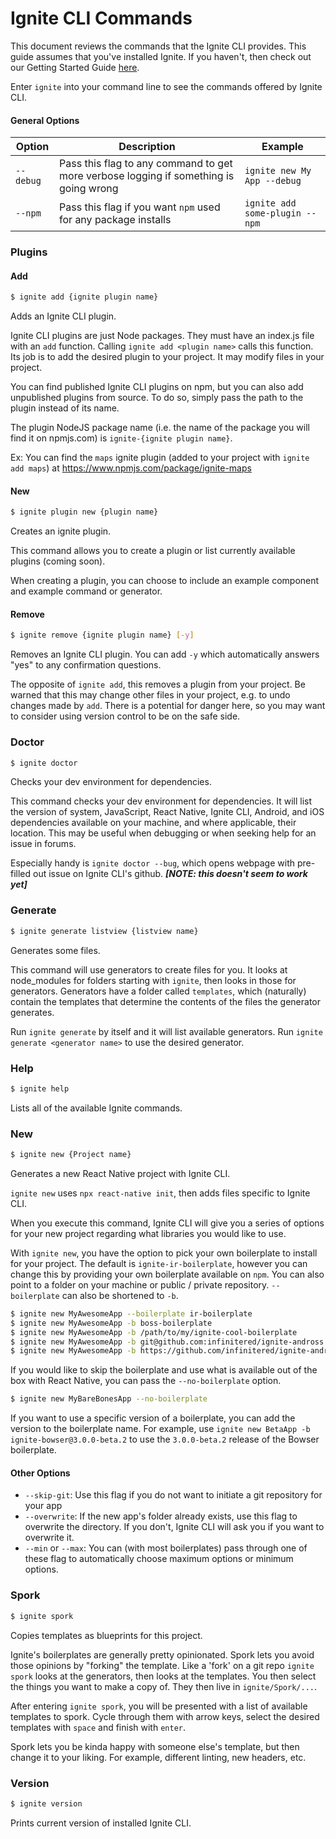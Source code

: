 # Ignite CLI Commands

This document reviews the commands that the Ignite CLI provides. This guide
assumes that you've installed Ignite. If you haven't, then check out our Getting
Started Guide [here](./getting-started.md).

Enter `ignite` into your command line to see the commands offered by Ignite CLI.

#### General Options

| Option    | Description                                                                           | Example                        |
| --------- | ------------------------------------------------------------------------------------- | ------------------------------ |
| `--debug` | Pass this flag to any command to get more verbose logging if something is going wrong | `ignite new My App --debug`    |
| `--npm`   | Pass this flag if you want `npm` used for any package installs                        | `ignite add some-plugin --npm` |

### Plugins

#### Add

```sh
$ ignite add {ignite plugin name}
```

Adds an Ignite CLI plugin.

Ignite CLI plugins are just Node packages. They must have an index.js file with an
`add` function. Calling `ignite add <plugin name>` calls this function. Its job is to add the
desired plugin to your project. It may modify files in your project.

You can find published Ignite CLI plugins on npm, but you can also add unpublished
plugins from source. To do so, simply pass the path to the plugin instead of its
name.

The plugin NodeJS package name (i.e. the name of the package you will find it on npmjs.com) is `ignite-{ignite plugin name}`.

Ex: You can find the `maps` ignite plugin (added to your project with `ignite add maps`) at https://www.npmjs.com/package/ignite-maps

#### New

```sh
$ ignite plugin new {plugin name}
```

Creates an ignite plugin.

This command allows you to create a plugin or list currently available plugins (coming
soon).

When creating a plugin, you can choose to include an example component and example
command or generator.

#### Remove

```sh
$ ignite remove {ignite plugin name} [-y]
```

Removes an Ignite CLI plugin. You can add `-y` which automatically answers
"yes" to any confirmation questions.

The opposite of `ignite add`, this removes a plugin from your project. Be warned
that this may change other files in your project, e.g. to undo changes made by
`add`. There is a potential for danger here, so you may want to consider using
version control to be on the safe side.

### Doctor

```sh
$ ignite doctor
```

Checks your dev environment for dependencies.

This command checks your dev environment for dependencies. It will list the version of
system, JavaScript, React Native, Ignite CLI, Android, and iOS dependencies
available on your machine, and where applicable, their location. This may be
useful when debugging or when seeking help for an issue in forums.

Especially handy is `ignite doctor --bug`, which opens webpage with pre-filled
out issue on Ignite CLI's github. **_[NOTE: this doesn't seem to work yet]_**

### Generate

```sh
$ ignite generate listview {listview name}
```

Generates some files.

This command will use generators to create files for you. It looks at
node_modules for folders starting with `ignite`, then looks in those for
generators. Generators have a folder called `templates`, which (naturally)
contain the templates that determine the contents of the files the generator
generates.

Run `ignite generate` by itself and it will list available generators. Run
`ignite generate <generator name>` to use the desired generator.

### Help

```sh
$ ignite help
```

Lists all of the available Ignite commands.

### New

```sh
$ ignite new {Project name}
```

Generates a new React Native project with Ignite CLI.

`ignite new` uses `npx react-native init`, then adds files specific to Ignite CLI.

When you execute this command, Ignite CLI will give you a series of options for
your new project regarding what libraries you would like to use.

With `ignite new`, you have the option to pick your own boilerplate to install for your project. The default is `ignite-ir-boilerplate`, however you can change this by providing your own boilerplate available on `npm`. You can also point to a folder on your machine or public / private repository. `--boilerplate` can also be shortened to `-b`.

```sh
$ ignite new MyAwesomeApp --boilerplate ir-boilerplate
$ ignite new MyAwesomeApp -b boss-boilerplate
$ ignite new MyAwesomeApp -b /path/to/my/ignite-cool-boilerplate
$ ignite new MyAwesomeApp -b git@github.com:infinitered/ignite-andross.git
$ ignite new MyAwesomeApp -b https://github.com/infinitered/ignite-andross.git
```

If you would like to skip the boilerplate and use what is available out of the box with React Native, you can pass the `--no-boilerplate` option.

```sh
$ ignite new MyBareBonesApp --no-boilerplate
```

If you want to use a specific version of a boilerplate, you can add the version to the boilerplate name. For example, use `ignite new BetaApp -b ignite-bowser@3.0.0-beta.2` to use the `3.0.0-beta.2` release of the Bowser boilerplate.

#### Other Options

- `--skip-git`: Use this flag if you do not want to initiate a git repository for your app
- `--overwrite`: If the new app's folder already exists, use this flag to overwrite the directory. If you don't, Ignite CLI will ask you if you want to overwrite it.
- `--min` or `--max`: You can (with most boilerplates) pass through one of these flag to automatically choose maximum options or minimum options.

### Spork

```sh
$ ignite spork
```

Copies templates as blueprints for this project.

Ignite's boilerplates are generally pretty opinionated. Spork lets you avoid those
opinions by "forking" the template. Like a 'fork' on a git repo `ignite spork`
looks at the generators, then looks at the templates. You then select the things
you want to make a copy of. They then live in `ignite/Spork/...`.

After entering `ignite spork`, you will be presented with a list of available
templates to spork. Cycle through them with arrow keys, select the desired
templates with `space` and finish with `enter`.

Spork lets you be kinda happy with someone else's template, but then change it
to your liking. For example, different linting, new headers, etc.

### Version

```sh
$ ignite version
```

Prints current version of installed Ignite CLI.

